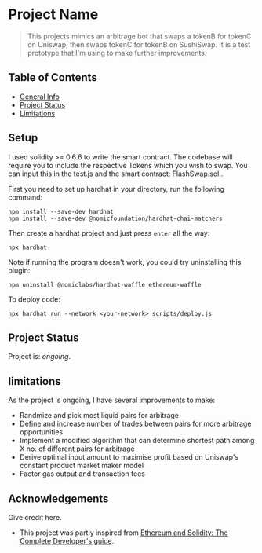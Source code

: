 # Project Name
> This projects mimics an arbitrage bot that swaps a tokenB for tokenC on Uniswap, then swaps tokenC for tokenB on SushiSwap. It is a test prototype that I'm using to make further improvements. 
## Table of Contents
* [General Info](#general-information)
* [Project Status](#project-status)
* [Limitations](#limitations)
<!-- * [License](#license) -->


## Setup
I used solidity >= 0.6.6 to write the smart contract. The codebase will require you to include the respective Tokens which you wish to swap. You can input this in the test.js and the smart contract: FlashSwap.sol . 

First you need to set up hardhat in your directory, run the following command:
``` 
npm install --save-dev hardhat
npm install --save-dev @nomicfoundation/hardhat-chai-matchers
```

Then create a hardhat project and just press ```enter``` all the way:
```
npx hardhat
```
Note if running the program doesn't work, you could try uninstalling this plugin:
```
npm uninstall @nomiclabs/hardhat-waffle ethereum-waffle
```
To deploy code:
```
npx hardhat run --network <your-network> scripts/deploy.js
```

## Project Status
Project is:  _ongoing_.

## limitations
As the project is ongoing, I have several improvements to make:
- Randmize and pick most liquid pairs for arbitrage 
- Define and increase number of trades between pairs for more arbitrage opportunities
- Implement a modified algorithm that can determine shortest path among X no. of different pairs for arbitrage
- Derive optimal input amount to maximise profit based on Uniswap's constant product market maker model  
- Factor gas output and transaction fees

## Acknowledgements
Give credit here.
- This project was partly inspired from [Ethereum and Solidity: The Complete Developer's guide](https://e-prep.udemy.com/course/ethereum-and-solidity-the-complete-developers-guide/).
